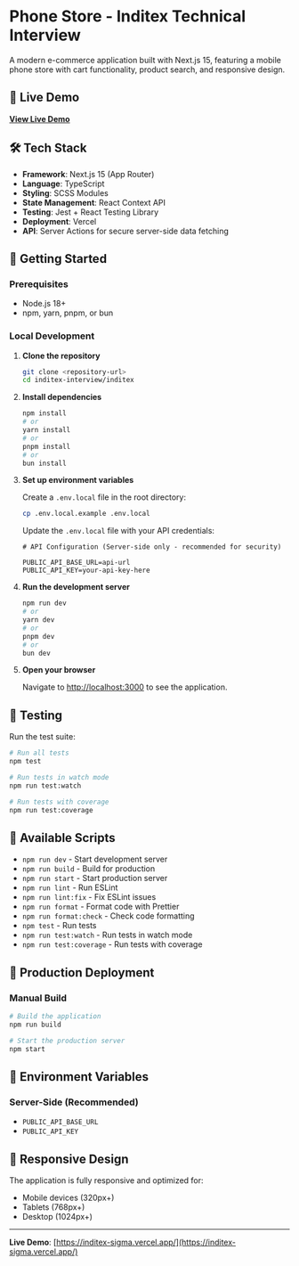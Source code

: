 # Phone Store - Inditex Technical Interview

A modern e-commerce application built with Next.js 15, featuring a mobile phone
store with cart functionality, product search, and responsive design.

## 🚀 Live Demo

**[View Live Demo](https://inditex-sigma.vercel.app/)**

## 🛠️ Tech Stack

- **Framework**: Next.js 15 (App Router)
- **Language**: TypeScript
- **Styling**: SCSS Modules
- **State Management**: React Context API
- **Testing**: Jest + React Testing Library
- **Deployment**: Vercel
- **API**: Server Actions for secure server-side data fetching

## 🚦 Getting Started

### Prerequisites

- Node.js 18+
- npm, yarn, pnpm, or bun

### Local Development

1. **Clone the repository**

   ```bash
   git clone <repository-url>
   cd inditex-interview/inditex
   ```

2. **Install dependencies**

   ```bash
   npm install
   # or
   yarn install
   # or
   pnpm install
   # or
   bun install
   ```

3. **Set up environment variables**

   Create a `.env.local` file in the root directory:

   ```bash
   cp .env.local.example .env.local
   ```

   Update the `.env.local` file with your API credentials:

   ```env
   # API Configuration (Server-side only - recommended for security)

   PUBLIC_API_BASE_URL=api-url
   PUBLIC_API_KEY=your-api-key-here
   ```

4. **Run the development server**

   ```bash
   npm run dev
   # or
   yarn dev
   # or
   pnpm dev
   # or
   bun dev
   ```

5. **Open your browser**

   Navigate to [http://localhost:3000](http://localhost:3000) to see the
   application.

## 🧪 Testing

Run the test suite:

```bash
# Run all tests
npm test

# Run tests in watch mode
npm run test:watch

# Run tests with coverage
npm run test:coverage
```

## 🔧 Available Scripts

- `npm run dev` - Start development server
- `npm run build` - Build for production
- `npm run start` - Start production server
- `npm run lint` - Run ESLint
- `npm run lint:fix` - Fix ESLint issues
- `npm run format` - Format code with Prettier
- `npm run format:check` - Check code formatting
- `npm test` - Run tests
- `npm run test:watch` - Run tests in watch mode
- `npm run test:coverage` - Run tests with coverage

## 🚀 Production Deployment

### Manual Build

```bash
# Build the application
npm run build

# Start the production server
npm start
```

## 🔐 Environment Variables

### Server-Side (Recommended)

- `PUBLIC_API_BASE_URL`
- `PUBLIC_API_KEY`

## 📱 Responsive Design

The application is fully responsive and optimized for:

- Mobile devices (320px+)
- Tablets (768px+)
- Desktop (1024px+)

---

**Live Demo**:
[https://inditex-sigma.vercel.app/](https://inditex-sigma.vercel.app/)
